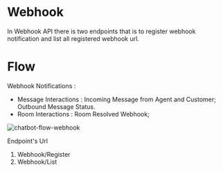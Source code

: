 # Webhook

In Webhook API there is two endpoints that is to register webhook notification and list all registered webhook url.

# Flow

Webhook Notifications :
- Message Interactions : Incoming Message from Agent and Customer; Outbound Message Status.
- Room Interactions : Room Resolved Webhook;

![chatbot-flow-webhook](../assets/images/chatbot-flow-webhook.png "Flow Webhook")

Endpoint's Url

1. Webhook/Register
2. Webhook/List